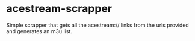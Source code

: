 # acestream-scrapper
Simple scrapper that gets all the acestream:// links from the urls provided and generates an m3u list.
